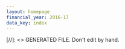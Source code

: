 ```yaml
---
layout: homepage
financial_year: 2016-17
data_key: index
---
```

[//]: <> GENERATED FILE. Don't edit by hand.